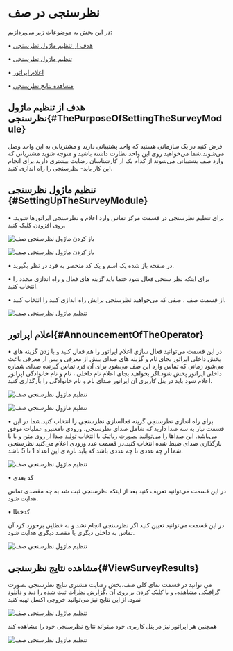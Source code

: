 # نظرسنجی در صف

در این بخش به موضوعات زیر می‌پردازیم:

•	[هدف از تنظیم ماژول نظرسنجی ](#ThePurposeOfSettingTheSurveyModule)

•	[تنظیم ماژول نظرسنجی ](#SettingUpTheSurveyModule)

•  [اعلام اپراتور](#AnnouncementOfTheOperator)

•  [مشاهده نتایج نظرسنجی](#ViewSurveyResults)

## هدف از تنظیم ماژول نظرسنجی{#ThePurposeOfSettingTheSurveyModule}
فرض کنید در یک سازمانی هستید که واحد پشتیبانی دارید و مشتریانی به این واحد وصل می‌شوند.شما می‌خواهید روی این واحد نظارت داشته باشید و متوجه شوید مشتریانی که وارد صف پشتیبانی می‌شوند از کدام یک از کارشناسان رضایت 
بیشتری دارند.برای انجام این کار باید- نظرسنجی را راه اندازی کنید.


## تنظیم ماژول نظرسنجی {#SettingUpTheSurveyModule}
•	برای تنظیم نظرسنجی در قسمت مرکز تماس وارد اعلام و نظرسنجی اپراتورها شوید. روی افزودن کلیک کنید. 

![باز کردن ماژول نظرسنجی صف ](./Image/voting-1.png)

![باز کردن ماژول نظرسنجی صف ](./Image/voting-2.png)

• در صفحه باز شده یک اسم و یک کد منحصر به فرد در نظر بگیرید.

• برای اینکه نظر سنجی فعال شود حتما باید گزینه های فعال و راه اندازی مجدد را انتخاب کنید.

• از قسمت صف ، صفی که می‌خواهید نظرسنجی برایش راه اندازی کنید را انتخاب کنید.

![تنظیم ماژول نظرسنجی صف ](./Image/voting-3.png)

## اعلام اپراتور{#AnnouncementOfTheOperator}

•	در این قسمت می‌توانید فعال سازی اعلام اپراتور را هم فعال کنید و با زدن گزینه های  پخش داخلی اپراتور بجای نام و گزینه های صدای پیش از معرفی و پس از معرفی باعث می‌شود زمانی که تماس وارد این صف می‌شود برای آن فرد تماس گیرنده صدای شماره داخلی اپراتور پخش شود.اگر بخواهید  بجای اعلام نام داخلی ، نام و نام خانوادگی اپراتور اعلام شود باید در پنل کاربری آن اپراتور صدای نام و نام خانوادگی را بارگذاری کنید.

![تنظیم ماژول نظرسنجی صف ](./Image/voting-4.png)

![تنظیم ماژول نظرسنجی صف ](./Image/voting-7.png)

• برای راه اندازی نظرسنجی گزینه فعالسازی نظرسنجی را انتخاب کنید.شما در این قسمت نیاز به سه صدا دارید که شامل صدای نظرسنجی، ورودی نامعتبرو عملیات موفق می‌باشد. این صداها را می‌توانید بصورت رباتیک با انتخاب تولید صدا از روی متن و یا با بارگذاری صدای ضبط شده انتخاب کنید.در قسمت عدد ورودی اعلام می‌کنید نظرسنجی شما از چه عددی تا چه عددی باشد که  باید بازه ی این اعداد 1 تا 5 باشد.

![تنظیم ماژول نظرسنجی صف ](./Image/voting-5.png)

•	کد بعدی

در این قسمت می‌توانید تعریف کنید بعد از اینکه نظرسنجی ثبت شد به چه مقصدی تماس هدایت شود.

•	کدخطا

در این قسمت می‌توانید تعیین کنید اگر نظرسنجی انجام نشد و به خطایی برخورد کرد آن تماس به داخلی دیگری یا مقصد دیگری هدایت شود.

![تنظیم ماژول نظرسنجی صف ](./Image/voting-6.png)


## مشاهده نتایج نظرسنجی{#ViewSurveyResults}

می ‌توانید در قسمت نمای کلی صف،بخش رضایت مشتری نتایج نظرسنجی بصورت گرافیکی مشاهده، و با کلیک کردن بر روی آن ،گزارش نظرات ثبت شده را دید و دانلود نمود. از این نتایج نیز می‌توانید خروجی اکسل تهیه کنید

![تنظیم ماژول نظرسنجی صف ](./Image/voting-8.png)


همچنین هر اپراتور نیز در  پنل کاربری خود میتواند نتایج نظرسنجی خود را مشاهده کند


![تنظیم ماژول نظرسنجی صف ](./Image/voting-9.png)
